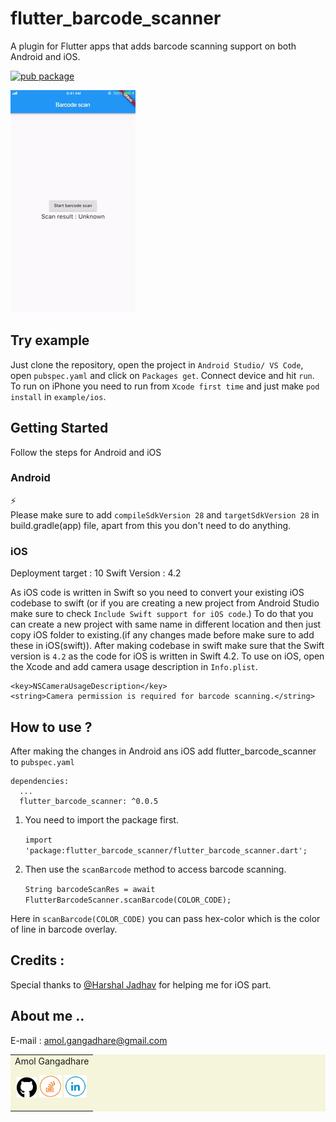 # flutter_barcode_scanner

A plugin for Flutter apps that adds barcode scanning support on both Android and iOS.

[![pub package](https://img.shields.io/pub/v/flutter_barcode_scanner.svg)](https://pub.dartlang.org/packages/flutter_barcode_scanner)

![Demo gif](https://github.com/AmolGangadhare/MyProfileRepo/blob/master/flutter_barcode_scanning_demo.gif "Demo")


## Try example
Just clone the repository, open the project in `Android Studio/ VS Code`, open `pubspec.yaml` and click on `Packages get`.
Connect device and hit `run`. To run on iPhone you need to run from `Xcode first time` and just make `pod install` in `example/ios`.

## Getting Started 
Follow the steps for Android and iOS

### Android

:zap:  
Please make sure to add `compileSdkVersion 28` and `targetSdkVersion 28` in build.gradle(app) file, apart from this you don't need to do anything.

### iOS

Deployment target : 10
Swift Version : 4.2

As iOS code is written in Swift so you need to convert your existing iOS codebase to swift (or if you are creating a new project from Android Studio make sure to check `Include Swift support for iOS code`.) 
To do that you can create a new project with same name in different location and then just copy iOS folder to existing.(if any changes made before make sure to add these in iOS(swift)).
After making codebase in swift make sure that the Swift version is `4.2` as the code for iOS is written in Swift 4.2. 
To use on iOS, open the Xcode and add camera usage description in `Info.plist`. 

    <key>NSCameraUsageDescription</key>
    <string>Camera permission is required for barcode scanning.</string>

## How to use ?

After making the changes in Android ans iOS add flutter_barcode_scanner to `pubspec.yaml`
    
    dependencies:
      ...
      flutter_barcode_scanner: ^0.0.5

1. You need to import the package first.

    `import 'package:flutter_barcode_scanner/flutter_barcode_scanner.dart';`
    
2. Then use the `scanBarcode` method to access barcode scanning.
    
    `String barcodeScanRes = await FlutterBarcodeScanner.scanBarcode(COLOR_CODE);`

Here in `scanBarcode(COLOR_CODE)` you can pass hex-color which is the color of line in barcode overlay.


## Credits :

Special thanks to [@Harshal Jadhav](https://github.com/harshalrj25) for helping me for iOS part.


## About me ..
 
E-mail : amol.gangadhare@gmail.com
 
<table style="background-color:#F5F5DC">
<tr>
<td> 
Amol Gangadhare
 
<p align="center">
<a href = "https://github.com/AmolGangadhare"><img src = "https://github.com/AmolGangadhare/MyProfileRepo/blob/master/git_hub_logo.png" width="32" height = "33"/></a>
<a href = "https://stackoverflow.com/users/9823185/amol-g?tab=profile"><img src = "https://github.com/AmolGangadhare/MyProfileRepo/blob/master/stack_o_logo.svg" width="36" height="36"/></a>
<a href = "https://www.linkedin.com/in/amolgangadhare/"><img src = "https://github.com/AmolGangadhare/MyProfileRepo/blob/master/linked_in_logo.svg" width="36" height="36"/></a>
</p>
</td>
</tr> 
</table>
